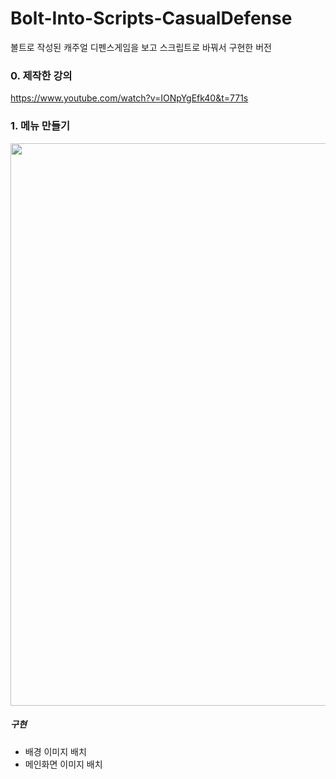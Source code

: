 # Bolt-Into-Scripts-CasualDefense
볼트로 작성된 캐주얼 디펜스게임을 보고 스크립트로 바꿔서 구현한 버전

### 0. 제작한 강의
https://www.youtube.com/watch?v=IONpYgEfk40&t=771s

### 1. 메뉴 만들기
<img src="https://user-images.githubusercontent.com/50513500/162795622-7b348f99-d12b-4cc6-9d0f-87da95990fb8.PNG"  width="2100" height="900"/>

##### 구현
* 배경 이미지 배치
* 메인화면 이미지 배치
